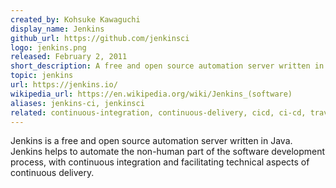 ```yaml
---
created_by: Kohsuke Kawaguchi
display_name: Jenkins
github_url: https://github.com/jenkinsci
logo: jenkins.png
released: February 2, 2011
short_description: A free and open source automation server written in Java.
topic: jenkins
url: https://jenkins.io/
wikipedia_url: https://en.wikipedia.org/wiki/Jenkins_(software)
aliases: jenkins-ci, jenkinsci
related: continuous-integration, continuous-delivery, cicd, ci-cd, travis
---
```


Jenkins is a free and open source automation server written in Java. Jenkins helps to automate the non-human part of the software development process, with continuous integration and facilitating technical aspects of continuous delivery.
